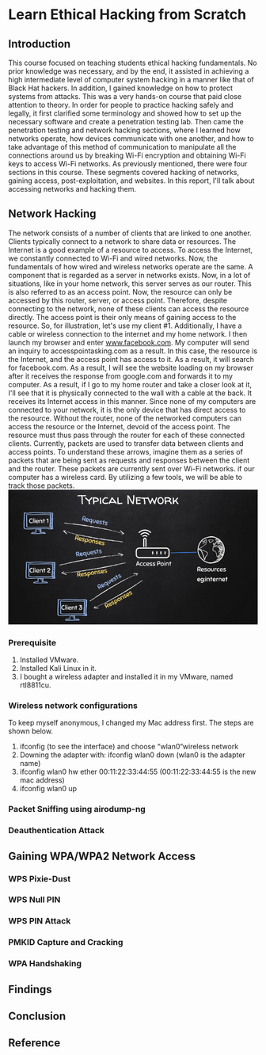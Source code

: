 # Learn Ethical Hacking from Scratch

## Introduction 
This course focused on teaching students ethical hacking fundamentals. No prior knowledge was necessary, and by the end, it assisted in achieving a high intermediate level of computer system hacking in a manner like that of Black Hat hackers. In addition, I gained knowledge on how to protect systems from attacks. 
This was a very hands-on course that paid close attention to theory. In order for people to practice hacking safely and legally, it first clarified some terminology and showed how to set up the necessary software and create a penetration testing lab. Then came the penetration testing and network hacking sections, where I learned how networks operate, how devices communicate with one another, and how to take advantage of this method of communication to manipulate all the connections around us by breaking Wi-Fi encryption and obtaining Wi-Fi keys to access Wi-Fi networks. 
As previously mentioned, there were four sections in this course. These segments covered hacking of networks, gaining access, post-exploitation, and websites. In this report, I'll talk about accessing networks and hacking them. 
## Network Hacking 
The network consists of a number of clients that are linked to one another. Clients typically connect to a network to share data or resources. The Internet is a good example of a resource to access. To access the Internet, we constantly connected to Wi-Fi and wired networks. Now, the fundamentals of how wired and wireless networks operate are the same. A component that is regarded as a server in networks exists. Now, in a lot of situations, like in your home network, this server serves as our router. This is also referred to as an access point. Now, the resource can only be accessed by this router, server, or access point.  Therefore, despite connecting to the network, none of these clients can access the resource directly. The access point is their only means of gaining access to the resource. So, for illustration, let's use my client #1. Additionally, I have a cable or wireless connection to the internet and my home network. I then launch my browser and enter www.facebook.com. My computer will send an inquiry to accesspointasking.com as a result. In this case, the resource is the Internet, and the access point has access to it. As a result, it will search for facebook.com. As a result, I will see the website loading on my browser after it receives the response from google.com and forwards it to my computer. As a result, if I go to my home router and take a closer look at it, I'll see that it is physically connected to the wall with a cable at the back. It receives its Internet access in this manner. Since none of my computers are connected to your network, it is the only device that has direct access to the resource. Without the router, none of the networked computers can access the resource or the Internet, devoid of the access point. The resource must thus pass through the router for each of these connected clients. Currently, packets are used to transfer data between clients and access points. To understand these arrows, imagine them as a series of packets that are being sent as requests and responses between the client and the router. These packets are currently sent over Wi-Fi networks. if our computer has a wireless card. By utilizing a few tools, we will be able to track those packets.
![example of a network](https://github.com/ashiq4321/ethicalHacking/blob/99e44353150277fcee72c6214054f9fd8d9adcbb/example%20of%20a%20network.png)

### Prerequisite
1.	Installed VMware.
2.	Installed Kali Linux in it.
3.	I bought a wireless adapter and installed it in my VMware, named rtl8811cu.

### Wireless network configurations 
To keep myself anonymous, I changed my Mac address first. The steps are shown below.
1.	ifconfig (to see the interface) and choose “wlan0“wireless network
2.	Downing the adapter with: ifconfig wlan0 down (wlan0 is the adapter name)
3.	ifconfig wlan0 hw ether 00:11:22:33:44:55 (00:11:22:33:44:55 is the new mac address)
4.	ifconfig wlan0 up


### Packet Sniffing using airodump-ng
### Deauthentication Attack 
## Gaining WPA/WPA2 Network Access 
### WPS Pixie-Dust
### WPS Null PIN
### WPS PIN Attack 
### PMKID Capture and Cracking
### WPA Handshaking 
## Findings 
## Conclusion 
## Reference 
